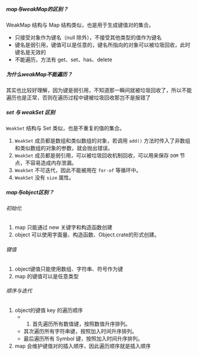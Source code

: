 ##### map与weakMap的区别？

WeakMap 结构与 Map 结构类似，也是用于生成键值对的集合。

+ 只接受对象作为键名（null 除外），不接受其他类型的值作为键名
+ 键名是弱引用，键值可以是任意的，键名所指向的对象可以被垃圾回收，此时键名是无效的
+ 不能遍历，方法有 get、set、has、delete

##### 为什么weakMap不能遍历？

其实也比较好理解，因为键是弱引用，不知道那一瞬间就被垃圾回收了，所以不能遍历也是正常，否则在遍历过程中键被垃圾回收那岂不是报错了

##### set 与 weakSet 区别

`WeakSet` 结构与 Set 类似，也是不重复的值的集合。

1. `WeakSet` 成员都是数组和类似数组的对象，若调用 `add()` 方法时传入了非数组和类似数组的对象的参数，就会抛出错误。
2. `WeakSet` 成员都是弱引用，可以被垃圾回收机制回收，可以用来保存 `DOM` 节点，不容易造成内存泄漏。
3. `WeakSet` 不可迭代，因此不能被用在 `for-of` 等循环中。
4. `WeakSet` 没有 `size` 属性。



##### map与object区别？

###### 初始化

1. map 只能通过 new 关键字和构造函数创建
2. object 可以使用字面量、构造函数、Object.crate的形式创建。

###### 键值

1. object键值只能使用数组、字符串、符号作为键
2. map 的键值可以是任意类型

###### 顺序与迭代

1. object的键值 key 的遍历顺序
   + 1. 首先遍历所有数值键，按照数值升序排列。
   + 其次遍历所有字符串键，按照加入时间升序排列。
   + 最后遍历所有 Symbol 键，按照加入时间升序排列。
2. map 会维护键值对的插入顺序，因此遍历顺序就是插入顺序